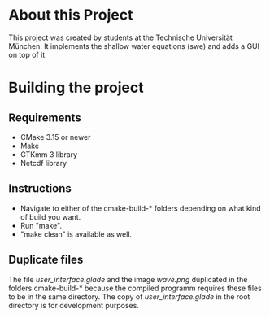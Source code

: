 # About this Project
This project was created by students at the Technische Universität München. It implements the shallow water equations (swe)
and adds a GUI on top of it.

# Building the project

## Requirements
- CMake 3.15 or newer
- Make 
- GTKmm 3 library
- Netcdf library

## Instructions
- Navigate to either of the cmake-build-* folders depending on what kind of build you want.
- Run "make".
- "make clean" is available as well.

## Duplicate files
The file *user_interface.glade* and the image *wave.png* duplicated in the folders cmake-build-* because the
compiled programm requires these files to be in the same directory. The copy of *user_interface.glade* in the
root directory is for development purposes.


